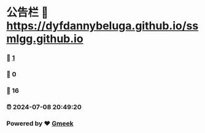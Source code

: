 # 公告栏 :link: https://dyfdannybeluga.github.io/ssmlgg.github.io 
### :page_facing_up: [1](https://dyfdannybeluga.github.io/ssmlgg.github.io/tag.html) 
### :speech_balloon: 0 
### :hibiscus: 16 
### :alarm_clock: 2024-07-08 20:49:20 
### Powered by :heart: [Gmeek](https://github.com/Meekdai/Gmeek)
